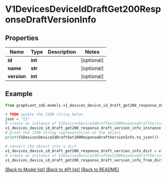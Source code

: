 # V1DevicesDeviceIdDraftGet200ResponseDraftVersionInfo


## Properties

Name | Type | Description | Notes
------------ | ------------- | ------------- | -------------
**id** | **int** |  | [optional] 
**name** | **str** |  | [optional] 
**version** | **int** |  | [optional] 

## Example

```python
from graphiant_sdk.models.v1_devices_device_id_draft_get200_response_draft_version_info import V1DevicesDeviceIdDraftGet200ResponseDraftVersionInfo

# TODO update the JSON string below
json = "{}"
# create an instance of V1DevicesDeviceIdDraftGet200ResponseDraftVersionInfo from a JSON string
v1_devices_device_id_draft_get200_response_draft_version_info_instance = V1DevicesDeviceIdDraftGet200ResponseDraftVersionInfo.from_json(json)
# print the JSON string representation of the object
print(V1DevicesDeviceIdDraftGet200ResponseDraftVersionInfo.to_json())

# convert the object into a dict
v1_devices_device_id_draft_get200_response_draft_version_info_dict = v1_devices_device_id_draft_get200_response_draft_version_info_instance.to_dict()
# create an instance of V1DevicesDeviceIdDraftGet200ResponseDraftVersionInfo from a dict
v1_devices_device_id_draft_get200_response_draft_version_info_from_dict = V1DevicesDeviceIdDraftGet200ResponseDraftVersionInfo.from_dict(v1_devices_device_id_draft_get200_response_draft_version_info_dict)
```
[[Back to Model list]](../README.md#documentation-for-models) [[Back to API list]](../README.md#documentation-for-api-endpoints) [[Back to README]](../README.md)


